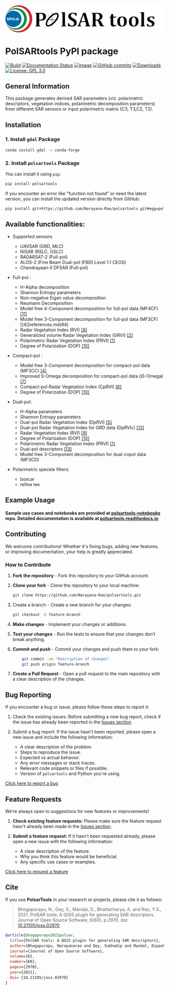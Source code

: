 <p align="center">
  <img src="logo.png" alt=""/>
</p>

# PolSARtools PyPI package
[![Build](https://github.com/Narayana-Rao/polsartools/actions/workflows/ci.yml/badge.svg)](https://github.com/Narayana-Rao/polsartools/actions/workflows/ci.yml)
[![Documentation Status](https://readthedocs.org/projects/polsartools/badge/?version=latest)](https://polsartools.readthedocs.io/en/latest/?badge=latest)
[![image](https://img.shields.io/pypi/v/polsartools.svg)](https://pypi.python.org/pypi/polsartools)
[![GitHub commits](https://img.shields.io/github/commits-since/Narayana-Rao/polsartools/0.6.1.svg)](https://GitHub.com/Narayana-Rao/polsartools/commit/)
[![Downloads](https://static.pepy.tech/badge/polsartools)](https://pepy.tech/project/polsartools)
[![License: GPL 3.0](https://img.shields.io/badge/License-GPL_3.0-green.svg)](https://opensource.org/licenses/gpl-license)


## General Information

This package generates derived SAR parameters (viz. polarimetric descriptors, vegetation indices, polarimetric decomposition parameters) from different SAR sensors or input polarimetric matrix (C3, T3,C2, T2). 

<!-- The input data needs to be in [PolSARpro](https://earth.esa.int/web/polsarpro/home)/[ENVI](https://www.l3harrisgeospatial.com/Software-Technology/ENVI) format (\*.bin and \*.hdr).  -->

## Installation
### 1. Install **`gdal`** Package

```bash
conda install gdal -c conda-forge
```

### 2. Install **`polsartools`** Package

You can install it using `pip`:

```bash
pip install polsartools
```

If you encounter an error like "function not found" or need the latest version, you can install the updated version directly from GitHub:

```bash
pip install git+https://github.com/Narayana-Rao/polsartools.git#egg=polsartools
```

## Available functionalities:
* Supported sensors
  * UAVSAR (GRD, MLC)
  * NISAR (RSLC, GSLC)
  * RADARSAT-2 (Full-pol)
  * ALOS-2 (Fine Beam Dual-pol (FBD) Level 1.1 CEOS)
  * Chandrayaan-II DFSAR (Full-pol)

 * Full-pol :
	* H-Alpha decomposition
    * Shannon Entropy parameters
	* Non-negative Eigen value decomposition
	* Neumann Decomposition 
   * Model free 4-Component decomposition for full-pol data (MF4CF)[[11]](references.md#11)
   * Model free 3-Component decomposition for full-pol data (MF3CF)[[4]]references.md(#4)
	* Radar Vegetation Index (RVI) [[8]](references.md#8) 
   * Generalized volume Radar Vegetation Index (GRVI) [[2]](references.md#2)
   * Polarimetric Radar Vegetation Index (PRVI) [[1]](references.md#1)
   * Degree of Polarization (DOP) [[10]](references.md#10) 

* Compact-pol : 
  * Model free 3-Component decomposition for compact-pol data (MF3CC) [[4]](references.md#4)
  * Improved S-Omega decomposition for compact-pol data (iS-Omega) [[7]](references.md#7)
  * Compact-pol Radar Vegetation Index (CpRVI)  [[6]](references.md#6)
  * Degree of Polarization (DOP)  [[10]](references.md#10) 

* Dual-pol:
  * H-Alpha parameters
  * Shannon Entropy parameters
  * Dual-pol Radar Vegetation Index (DpRVI) [[5]](references.md#5)
  * Dual-pol Radar Vegetation Index for GRD data (DpRVIc) [[12]](references.md#12)
  * Radar Vegetation Index (RVI) [[9]](references.md#9)
  * Degree of Polarization (DOP) [[10]](references.md#10) 
  * Polarimetric Radar Vegetation Index (PRVI) [[1]](references.md#1)
  * Dual-pol descriptors [[13]](references.md#13)
  * Model free 3-Component decomposition for dual-copol data (MF3CD)

* Polarimetric speckle filters:
  * boxcar
  * refine lee

## Example Usage

#### Sample use cases and notebooks are provided at [polsartools-notebooks](https://github.com/Narayana-Rao/polsartools-notebooks) repo. Detailed documentation is available at [polsartools.readthedocs.io](https://polsartools.readthedocs.io/en/latest/) 
<!-- 
```python
import polsartools as pst

def main():

    #Extract data 
    # Extract C2 data from NISAR GSLC data
    pst.nisar_gslc(r"NISAR_L2_PR_GSLC_001_030_A_019_2800_SHNA_A_20081012T060911_20081012T060925_D00404_N_F_J_001.h5")
    pst.nisar_rslc(r"NISAR_L1_PR_RSLC_001_030_A_019_2000_SHNA_A_20081012T060910_20081012T060926_D00402_N_F_J_001.h5")
    
    annFile = r"./winnip_31606_12049_004_120627_L090_CX_03_grd/winnip_31606_12049_004_120627_L090_CX_03.ann"
    #The following function extracts C3 matrix from UAVSAR GRD data
    pst.uavsar_grd(annFile)
    
    #The following function extracts C3 matrix from UAVSAR MLC data
    pst.uavsar_mlc(annFile)
    
    Extracted_fbd_path = r""
    #The following function extracts C2 matrix from ALOS-2 FBD level 1.1 CEOS data
    pst.alos2_fbd_l11(Extracted_fbd_path)

    Extracted_cy2_path = r""
    #The following function extracts T3/C3 matrix from Chandrayaan-2 DFSAR data
    pst.chyaan2_fp(Extracted_cy2_path,matrix='T3')


    
    # Define the file paths for compact-pol covariance matrix 
    compact_c2 = r'./sample_data/compact_pol/C2_RHV'
    chi_in = 45  
    window_size = 3  # Window size for processing

    """ Decompositions for Compact Polarimetric Data """
    # Perform Model free 3-component decomposition
    pst.mf3cc(compact_c2, chi_in=chi_in, window_size=window_size)
    # Perform Modified i-SOmega decomposition
    pst.misomega(compact_c2, chi_in=chi_in, psi_in=0, window_size=window_size)

    """ Descriptors for Compact Polarimetric Data """
    # Compute Compact Polarietric Radara Vegetation Index (CpRVI)
    pst.cprvi(compact_c2, chi_in=chi_in, window_size=window_size)
    # Compute Degree of Polarization 
    pst.dopcp(compact_c2, chi_in=chi_in, window_size=window_size)

    # Define file path for full-pol covarance (C3) or Coherency matrix (T3)
    full_T3 = r'./sample_data/full_pol/T3'
    window_size = 3  # Define window size

    """ Decompositions for Full Polarimetric Data """
    # Perform H-alpha FP decomposition
    pst.halphafp(full_T3, window_size=window_size)
    # Perform Neu FP decomposition
    pst.neufp(full_T3, window_size=window_size)
    # Perform Non-negative Eigenvalue decomposition
    pst.nnedfp(full_T3, window_size=window_size)
    # Perform Model free 3-component decomposition
    pst.mf3cf(full_T3, window_size=window_size)
    # Perform Model free 4-component decomposition
    pst.mf4cf(full_T3, window_size=window_size)

    """ Descriptors for Full Polarimetric Data """
    # Compute Barakat degree of polarization  (DoP)
    pst.dopfp(full_T3, window_size=window_size)
    # Compute Generalizerd volume based Radar Vegetation Index
    pst.grvi(full_T3, window_size=window_size)
    # Compute Radar Vegetation Index (RVI)
    pst.rvifp(full_T3, window_size=window_size)
    # Compute Polarimetric Radar Vegetation Index (PRVI)
    pst.prvifp(full_T3, window_size=window_size)

    # Define file path for dual-pol covariance matrix (C2) for corss-pol configuration (VV+VH) or (HH+HV)
    dxp_C2 = r'./sample_data/dual_pol/C2_VVVH'
    window_size = 3  # Define window size

    """ Descriptors for Dual-Polarimetric Data """
    # Compute Dual Polarimetric Radar Vegetation Index (DpRVI)
    pst.dprvi(dxp_C2, window_size=window_size)
    # Compute Radar Vegetation Index for dual-pol data (RVIdp)
    pst.rvidp(dxp_C2, window_size=window_size)
    # Compute Polarimetric Radar Vegetation Index for dual-pol data (PRVIdp)
    pst.prvidp(dxp_C2, window_size=window_size)
    # Compute Barakat degree of polarization for dual-pol data (DoPdp)
    pst.dopdp(dxp_C2, window_size=window_size)
    
    dcp_T2 = r'./sample_data/dual_copol/T2'
    # Derive the dual-copol model-free 3-component decomposition powers from T2 matrix
    pst.mf3cdp(dcp_T2, window_size=window_size)


    #%% Refined Lee Polarimetric Speckle Filter
    T3_folder = r'./sample_data/full_pol/T3'
    # Apply the polarimetric refined Lee speckle filter (C3/T3/C2)
    pst.rlee(T3_folder, window_size=5)
    # Generate a Pauli RGB image from the full polarimetric data (C3/T3)
    pst.utils.pauliRGB(T3_folder)

# Run the main function if this script is executed directly
if __name__ == "__main__":
    main()

``` -->



## Contributing

We welcome contributions! Whether it's fixing bugs, adding new features, or improving documentation, your help is greatly appreciated.

### How to Contribute
1. **Fork the repository** - Fork this repository to your GitHub account.

2. **Clone your fork** - Clone the repository to your local machine:

    ```bash
    git clone https://github.com/Narayana-Rao/polsartools.git
    ```

3. Create a branch - Create a new branch for your changes:

    ```bash 
    git checkout -b feature-branch
    ```
4. **Make changes** - Implement your changes or additions.

5. **Test your changes** - Run the tests to ensure that your changes don’t break anything.

6. **Commit and push** - Commit your changes and push them to your fork:
    ```bash
        git commit -am "Description of changes"
        git push origin feature-branch
    ```
7. **Create a Pull Request** - Open a pull request to the main repository with a clear description of the changes.

<!-- For more detailed guidelines on contributing, see the CONTRIBUTING.md (if available). -->


## Bug Reporting

If you encounter a bug or issue, please follow these steps to report it:

1. Check the existing issues: Before submitting a new bug report, check if the issue has already been reported in the [Issues section](https://github.com/Narayana-Rao/polsartools/issues).

2. Submit a bug report: If the issue hasn’t been reported, please open a new issue and include the following information:
    * A clear description of the problem.
    * Steps to reproduce the issue.
    * Expected vs actual behavior.
    * Any error messages or stack traces.
    * Relevant code snippets or files if possible.
    * Version of `polsartools` and Python you're using.

[Click here to report a bug](https://github.com/Narayana-Rao/polsartools/issues/new?template=bug_report.md)


## Feature Requests

We’re always open to suggestions for new features or improvements!

1. **Check existing feature requests:** Please make sure the feature request hasn't already been made in the [Issues section](https://github.com/Narayana-Rao/polsartools/issues).

2. **Submit a feature request:** If it hasn’t been requested already, please open a new issue with the following information:
      * A clear description of the feature.
      * Why you think this feature would be beneficial.
      * Any specific use cases or examples.

[Click here to request a feature](https://github.com/Narayana-Rao/polsartools/issues/new?template=feature_request.md)


## Cite

If you use **PolsarTools** in your research or projects, please cite it as follows:


> Bhogapurapu, N., Dey, S., Mandal, D., Bhattacharya, A. and Rao, Y.S., 2021. PolSAR tools: A QGIS plugin for generating SAR descriptors. Journal of Open Source Software, 6(60), p.2970. doi:  [10.21105/joss.02970](https://doi.org/10.21105/joss.02970)  


```bibtex
@article{bhogapurapu2021polsar,
  title={PolSAR tools: A QGIS plugin for generating SAR descriptors},
  author={Bhogapurapu, Narayanarao and Dey, Subhadip and Mandal, Dipankar and Bhattacharya, Avik and Rao, YS},
  journal={Journal of Open Source Software},
  volume={6},
  number={60},
  pages={2970},
  year={2021},
  doi= {10.21105/joss.02970}
}

```